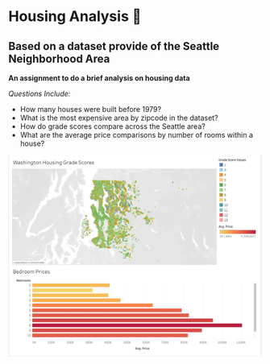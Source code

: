 # Housing Analysis :house_with_garden:
## Based on a dataset provide of the Seattle Neighborhood Area

**An assignment to do a brief analysis on housing data**

*Questions Include:*
* How many houses were built before 1979?
* What is the most expensive area by zipcode in the dataset?
* How do grade scores compare across the Seattle area?
* What are the average price comparisons by number of rooms within a house?

![Tableau Screenshot](housing-tableau.png)

